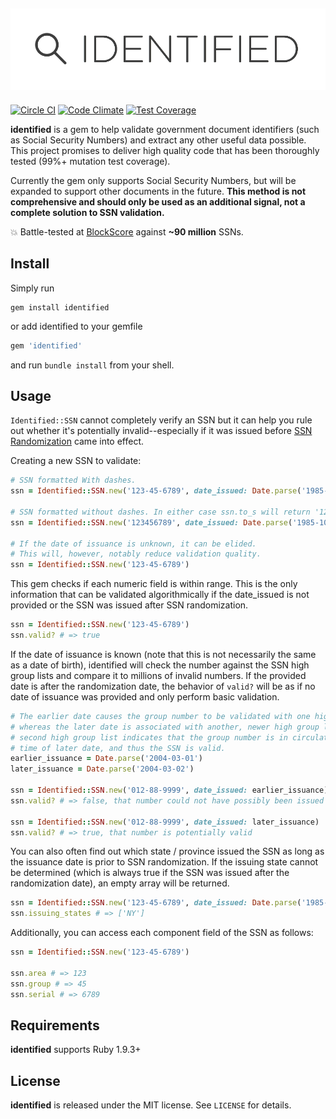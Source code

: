 ![identified](identified_logo.png)
----
[![Circle CI](https://circleci.com/gh/dgollahon/identified.svg?style=shield)](https://circleci.com/gh/dgollahon/identified)
[![Code Climate](https://codeclimate.com/github/dgollahon/identified/badges/gpa.svg)](https://codeclimate.com/github/dgollahon/identified)
[![Test Coverage](https://codeclimate.com/github/dgollahon/identified/badges/coverage.svg)](https://codeclimate.com/github/dgollahon/identified/coverage)

**identified** is a gem to help validate government document identifiers (such as Social Security Numbers) and extract any other useful data possible. This project promises to deliver high quality code that has been thoroughly tested (99%+ mutation test coverage).

Currently the gem only supports Social Security Numbers, but will be expanded to support other documents in the future.  **This method is not comprehensive and should only be used as an additional signal, not a complete solution to SSN validation.**

:boom: Battle-tested at [BlockScore](https://blockscore.com) against **~90 million** SSNs.

## Install

Simply run
```shell
gem install identified
```

or add identified to your gemfile

```ruby
gem 'identified'
```

and run `bundle install` from your shell.

## Usage

`Identified::SSN` cannot completely verify an SSN but it can help you rule out whether it's potentially invalid--especially if it was issued before [SSN Randomization](http://www.ssa.gov/employer/randomization.html) came into effect.

Creating a new SSN to validate:

```ruby
# SSN formatted With dashes.
ssn = Identified::SSN.new('123-45-6789', date_issued: Date.parse('1985-10-26'))

# SSN formatted without dashes. In either case ssn.to_s will return '123-45-6789'.
ssn = Identified::SSN.new('123456789', date_issued: Date.parse('1985-10-26'))

# If the date of issuance is unknown, it can be elided.
# This will, however, notably reduce validation quality.
ssn = Identified::SSN.new('123-45-6789')
```

This gem checks if each numeric field is within range. This is the only information that can be validated algorithmically if the date_issued is not provided or the SSN was issued after SSN randomization.

```ruby
ssn = Identified::SSN.new('123-45-6789')
ssn.valid? # => true
```

If the date of issuance is known (note that this is not necessarily the same as a date of birth), identified will check the number against the SSN high group lists and compare it to millions of invalid numbers. If the provided date is after the randomization date, the behavior of `valid?` will be as if no date of issuance was provided and only perform basic validation.

```ruby
# The earlier date causes the group number to be validated with one high group list
# whereas the later date is associated with another, newer high group list. The
# second high group list indicates that the group number is in circulation at the
# time of later date, and thus the SSN is valid.
earlier_issuance = Date.parse('2004-03-01')
later_issuance = Date.parse('2004-03-02')

ssn = Identified::SSN.new('012-88-9999', date_issued: earlier_issuance)
ssn.valid? # => false, that number could not have possibly been issued on that date.

ssn = Identified::SSN.new('012-88-9999', date_issued: later_issuance)
ssn.valid? # => true, that number is potentially valid
```

You can also often find out which state / province issued the SSN as long as the issuance date is prior to SSN randomization. If the issuing state cannot be determined (which is always true if the SSN was issued after the randomization date), an empty array will be returned.

```ruby
ssn = Identified::SSN.new('123-45-6789', date_issued: Date.parse('1985-10-26'))
ssn.issuing_states # => ['NY']
```

Additionally, you can access each component field of the SSN as follows:

```ruby
ssn = Identified::SSN.new('123-45-6789')

ssn.area # => 123
ssn.group # => 45
ssn.serial # => 6789
```

## Requirements
**identified** supports Ruby 1.9.3+

## License

**identified** is released under the MIT license. See `LICENSE` for details.
